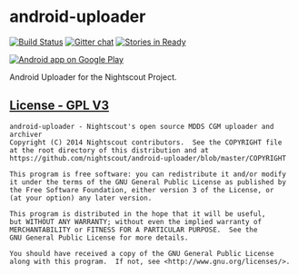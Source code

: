 android-uploader
====================
[![Build Status](https://travis-ci.org/nightscout/android-uploader.png)](https://travis-ci.org/nightscout/android-uploader?branch=dev)
[![Gitter chat](https://badges.gitter.im/nightscout.png)](https://gitter.im/nightscout/public) [![Stories in Ready](https://badge.waffle.io/nightscout/android-uploader.png?label=ready&title=Ready)](https://waffle.io/nightscout/android-uploader)

<a href="https://play.google.com/store/apps/details?id=com.nightscout.android"><img alt="Android app on Google Play" src="https://developer.android.com/images/brand/en_app_rgb_wo_45.png" />
</a>

Android Uploader for the Nightscout Project.


## [License - GPL V3](gpl-v3)
[gpl-3]: http://www.gnu.org/licenses/gpl-3.0.txt

    android-uploader - Nightscout's open source MDDS CGM uploader and archiver
    Copyright (C) 2014 Nightscout contributors.  See the COPYRIGHT file
    at the root directory of this distribution and at
    https://github.com/nightscout/android-uploader/blob/master/COPYRIGHT

    This program is free software: you can redistribute it and/or modify
    it under the terms of the GNU General Public License as published by
    the Free Software Foundation, either version 3 of the License, or
    (at your option) any later version.

    This program is distributed in the hope that it will be useful,
    but WITHOUT ANY WARRANTY; without even the implied warranty of
    MERCHANTABILITY or FITNESS FOR A PARTICULAR PURPOSE.  See the
    GNU General Public License for more details.

    You should have received a copy of the GNU General Public License
    along with this program.  If not, see <http://www.gnu.org/licenses/>.

